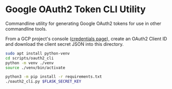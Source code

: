 # Google OAuth2 Token CLI Utility
Commandline utility for generating Google OAuth2 tokens for use in other
commandline tools.

From a GCP project's console ([credentials page](https://console.cloud.google.com/apis/credentials)),
create an OAuth2 Client ID and download the client secret JSON into this directory.

```bash
sudo apt install python-venv
cd scripts/oauth2_cli
python -m venv ./venv
source ./venv/bin/activate

python3 -m pip install -r requirements.txt
./oauth2_cli.py $FLASK_SECRET_KEY
```
